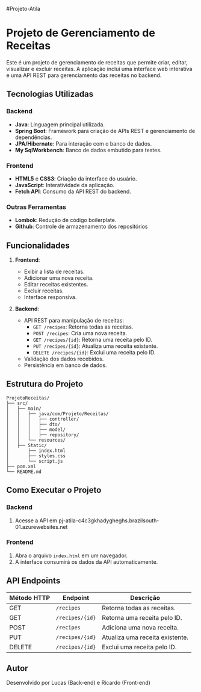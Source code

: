 #Projeto-Atila
# Projeto de Gerenciamento de Receitas

Este é um projeto de gerenciamento de receitas que permite criar, editar, visualizar e excluir receitas. A aplicação inclui uma interface web interativa e uma API REST para gerenciamento das receitas no backend.

## Tecnologias Utilizadas

### Backend

- **Java**: Linguagem principal utilizada.
- **Spring Boot**: Framework para criação de APIs REST e gerenciamento de dependências.
- **JPA/Hibernate**: Para interação com o banco de dados.
- **My SqlWorkbench**: Banco de dados embutido para testes.

### Frontend

- **HTML5** e **CSS3**: Criação da interface do usuário.
- **JavaScript**: Interatividade da aplicação.
- **Fetch API**: Consumo da API REST do backend.

### Outras Ferramentas

- **Lombok**: Redução de código boilerplate.
- **Github**: Controle de armazenamento dos repositórios

## Funcionalidades

1. **Frontend**:

   - Exibir a lista de receitas.
   - Adicionar uma nova receita.
   - Editar receitas existentes.
   - Excluir receitas.
   - Interface responsiva.

2. **Backend**:

   - API REST para manipulação de receitas:
     - `GET /recipes`: Retorna todas as receitas.
     - `POST /recipes`: Cria uma nova receita.
     - `GET /recipes/{id}`: Retorna uma receita pelo ID.
     - `PUT /recipes/{id}`: Atualiza uma receita existente.
     - `DELETE /recipes/{id}`: Exclui uma receita pelo ID.
   - Validação dos dados recebidos.
   - Persistência em banco de dados.

## Estrutura do Projeto

```
ProjetoReceitas/
├── src/
│   ├── main/
│   │   ├── java/com/Projeto/Receitas/
│   │   │   ├── controller/
│   │   │   ├── dto/
│   │   │   ├── model/
│   │   │   ├── repository/
│   │   └── resources/
│   ├── Static/
│       ├── index.html
│       ├── styles.css
│       └── script.js
├── pom.xml
└── README.md
```

## Como Executar o Projeto

### Backend

1. Acesse a API em pj-atila-c4c3gkhadygheghs.brazilsouth-01.azurewebsites.net

### Frontend

1. Abra o arquivo `index.html` em um navegador.
2. A interface consumirá os dados da API automaticamente.

## API Endpoints

| Método HTTP | Endpoint        | Descrição                       |
| ----------- | --------------- | ------------------------------- |
| GET         | `/recipes`      | Retorna todas as receitas.      |
| GET         | `/recipes/{id}` | Retorna uma receita pelo ID.    |
| POST        | `/recipes`      | Adiciona uma nova receita.      |
| PUT         | `/recipes/{id}` | Atualiza uma receita existente. |
| DELETE      | `/recipes/{id}` | Exclui uma receita pelo ID.     |



## Autor

Desenvolvido por Lucas (Back-end) e Ricardo (Front-end)


